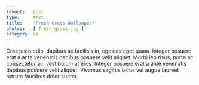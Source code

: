 ```yaml
---
layout:   post
type:     text
title:    "Fresh Grass Wallpaper"
photos:   [ fresh-grass.jpg ]
category: cz
---
```


Cras justo odio, dapibus ac facilisis in, egestas eget quam. Integer posuere erat a ante venenatis dapibus posuere velit aliquet. Morbi leo risus, porta ac consectetur ac, vestibulum at eros. Integer posuere erat a ante venenatis dapibus posuere velit aliquet. Vivamus sagittis lacus vel augue laoreet rutrum faucibus dolor auctor.